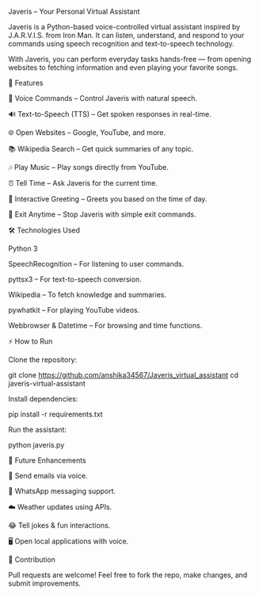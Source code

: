 Javeris – Your Personal Virtual Assistant

Javeris is a Python-based voice-controlled virtual assistant inspired by J.A.R.V.I.S. from Iron Man. It can listen, understand, and respond to your commands using speech recognition and text-to-speech technology.

With Javeris, you can perform everyday tasks hands-free — from opening websites to fetching information and even playing your favorite songs.

🚀 Features

🎤 Voice Commands – Control Javeris with natural speech.

🔊 Text-to-Speech (TTS) – Get spoken responses in real-time.

🌐 Open Websites – Google, YouTube, and more.

📚 Wikipedia Search – Get quick summaries of any topic.

🎶 Play Music – Play songs directly from YouTube.

⏰ Tell Time – Ask Javeris for the current time.

👋 Interactive Greeting – Greets you based on the time of day.

🛑 Exit Anytime – Stop Javeris with simple exit commands.

🛠️ Technologies Used

Python 3

SpeechRecognition
 – For listening to user commands.

pyttsx3
 – For text-to-speech conversion.

Wikipedia
 – To fetch knowledge and summaries.

pywhatkit
 – For playing YouTube videos.

Webbrowser & Datetime – For browsing and time functions.

⚡ How to Run

Clone the repository:

git clone https://github.com/anshika34567/Javeris_virtual_assistant
cd javeris-virtual-assistant


Install dependencies:

pip install -r requirements.txt


Run the assistant:

python javeris.py

🔮 Future Enhancements

📧 Send emails via voice.

📱 WhatsApp messaging support.

☁️ Weather updates using APIs.

😂 Tell jokes & fun interactions.

🖥️ Open local applications with voice.

🤝 Contribution

Pull requests are welcome! Feel free to fork the repo, make changes, and submit improvements.
